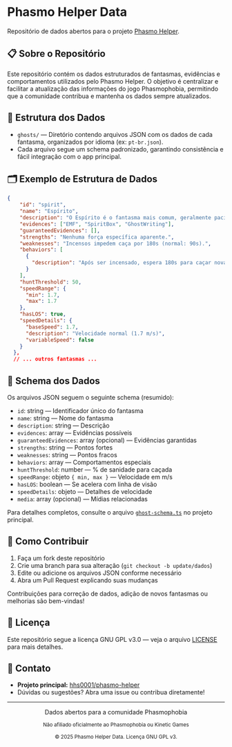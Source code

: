 # Phasmo Helper Data

Repositório de dados abertos para o projeto [Phasmo Helper](https://github.com/hhs0001/phasmo-helper).

## 📋 Sobre o Repositório

Este repositório contém os dados estruturados de fantasmas, evidências e comportamentos utilizados pelo Phasmo Helper. O objetivo é centralizar e facilitar a atualização das informações do jogo Phasmophobia, permitindo que a comunidade contribua e mantenha os dados sempre atualizados.

## 📁 Estrutura dos Dados

- `ghosts/` — Diretório contendo arquivos JSON com os dados de cada fantasma, organizados por idioma (ex: `pt-br.json`).
- Cada arquivo segue um schema padronizado, garantindo consistência e fácil integração com o app principal.

## 🗂️ Exemplo de Estrutura de Dados

```json
{
    "id": "spirit",
    "name": "Espírito",
    "description": "O Espírito é o fantasma mais comum, geralmente pacífico, mas perigoso quando irritado. Incensos são muito eficazes contra ele.",
    "evidences": ["EMF", "SpiritBox", "GhostWriting"],
    "guaranteedEvidences": [],
    "strengths": "Nenhuma força específica aparente.",
    "weaknesses": "Incensos impedem caça por 180s (normal: 90s).",
    "behaviors": [
      {
        "description": "Após ser incensado, espera 180s para caçar novamente (normal: 90s)."
      }
    ],
    "huntThreshold": 50,
    "speedRange": {
      "min": 1.7,
      "max": 1.7
    },
    "hasLOS": true,
    "speedDetails": {
      "baseSpeed": 1.7,
      "description": "Velocidade normal (1.7 m/s)",
      "variableSpeed": false
    }
  },
  // ... outros fantasmas ...
```

## 📝 Schema dos Dados

Os arquivos JSON seguem o seguinte schema (resumido):
- `id`: string — Identificador único do fantasma
- `name`: string — Nome do fantasma
- `description`: string — Descrição
- `evidences`: array — Evidências possíveis
- `guaranteedEvidences`: array (opcional) — Evidências garantidas
- `strengths`: string — Pontos fortes
- `weaknesses`: string — Pontos fracos
- `behaviors`: array — Comportamentos especiais
- `huntThreshold`: number — % de sanidade para caçada
- `speedRange`: objeto `{ min, max }` — Velocidade em m/s
- `hasLOS`: boolean — Se acelera com linha de visão
- `speedDetails`: objeto — Detalhes de velocidade
- `media`: array (opcional) — Mídias relacionadas

Para detalhes completos, consulte o arquivo [`ghost-schema.ts`](https://github.com/hhs0001/phasmo-helper/blob/main/src/types/ghost-schema.ts) no projeto principal.

## 🤝 Como Contribuir

1. Faça um fork deste repositório
2. Crie uma branch para sua alteração (`git checkout -b update/dados`)
3. Edite ou adicione os arquivos JSON conforme necessário
4. Abra um Pull Request explicando suas mudanças

Contribuições para correção de dados, adição de novos fantasmas ou melhorias são bem-vindas!

## 📄 Licença

Este repositório segue a licença GNU GPL v3.0 — veja o arquivo [LICENSE](./LICENSE) para mais detalhes.

## 📱 Contato

- **Projeto principal:** [hhs0001/phasmo-helper](https://github.com/hhs0001/phasmo-helper)
- Dúvidas ou sugestões? Abra uma issue ou contribua diretamente!

---

<div align="center">
  <p>Dados abertos para a comunidade Phasmophobia</p>
  <p><small>Não afiliado oficialmente ao Phasmophobia ou Kinetic Games</small></p>
  <p><small>© 2025 Phasmo Helper Data. Licença GNU GPL v3.</small></p>
</div>
